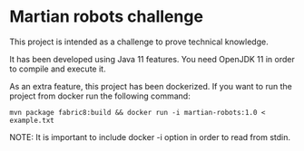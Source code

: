 # Martian robots challenge
This project is intended as a challenge to prove technical knowledge.

It has been developed using Java 11 features. You need OpenJDK 11 in order to compile and execute it.

As an extra feature, this project has been dockerized. If you want to run the project from docker run the following command:

```
mvn package fabric8:build && docker run -i martian-robots:1.0 < example.txt
```

NOTE: It is important to include docker -i option in order to read from stdin.
